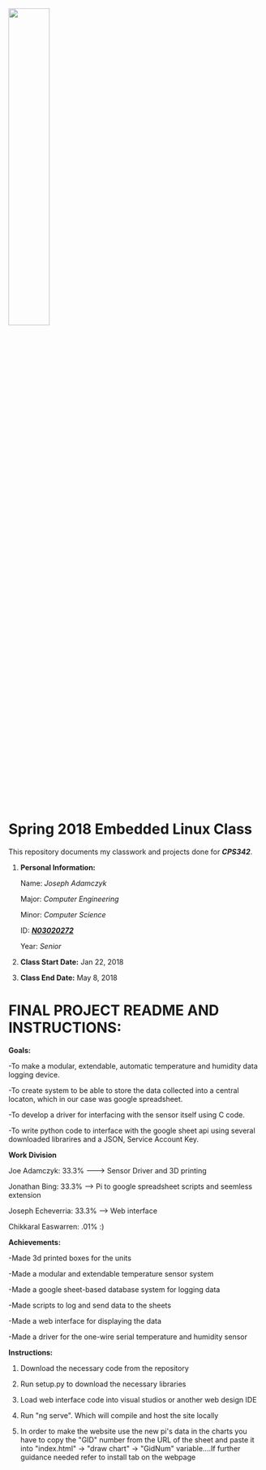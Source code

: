 <img src="https://www.newpaltz.edu/media/identity/logos/newpaltzlogo.jpg" width = "40%">

# Spring 2018 Embedded Linux Class

This repository documents my classwork and projects done for **_CPS342_**.
1. **Personal Information:**

   Name: *Joseph Adamczyk*

   Major: *Computer Engineering*

   Minor: *Computer Science*

   ID: [**_N03020272_**](https://github.com/N03020272)

   Year: *Senior*

2. **Class Start Date:** Jan 22, 2018
3. **Class End Date:** May 8, 2018

# FINAL PROJECT README AND INSTRUCTIONS: 
 
 __Goals:__
 
  -To make a modular, extendable, automatic temperature and humidity data logging device. 
 
 -To create system to be able to store the data collected into a central locaton, which in our case was google spreadsheet.
 
 -To develop a driver for interfacing with the sensor itself using C code.
 
 -To write python code to interface with the google sheet api using several downloaded librarires and a JSON, Service Account Key.
  
 __Work Division__
 
  Joe Adamczyk: 33.3% ---> Sensor Driver and 3D printing
  
  Jonathan Bing: 33.3% --> Pi to google spreadsheet scripts and seemless extension
  
  Joseph Echeverria: 33.3% --> Web interface
  
  Chikkaral Easwarren: .01% :)
  
 
 __Achievements:__
  
  -Made 3d printed boxes for the units
  
  -Made a modular and extendable temperature sensor system
  
  -Made a google sheet-based database system for logging data
  
  -Made scripts to log and send data to the sheets
  
  -Made a web interface for displaying the data
  
  -Made a driver for the one-wire serial temperature and humidity sensor
 
 
 __Instructions:__
 
 1. Download the necessary code from the repository 
 
 2. Run setup.py to download the necessary libraries
 
 3. Load web interface code into visual studios or another web design IDE
 
 4. Run "ng serve". Which will compile and host the site locally
 
 5. In order to make the website use the new pi's data in the charts you have to copy the "GID" number from the URL of the sheet and paste it into "index.html" -> "draw chart" -> "GidNum" variable....If further guidance needed refer to install tab on the webpage
  

